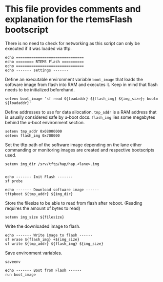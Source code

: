 # This file provides comments and explanation for the rtemsFlash bootscript
There is no need to check for networking as this script can only be executed if it was loaded via tftp.
```
echo ===============================
echo ======== RTEMS Flash ==========
echo ===============================
echo ------- settings -------
```
Define an executable environment variable `boot_image` that loads the software image from flash into RAM and executes it. Keep in mind that flash needs to be initialized beforehand.
```
setenv boot_image 'sf read ${loadaddr} ${flash_img} ${img_size}; bootm ${loadaddr}'
```
Define addresses to use for data allocation. `tmp_addr` is a RAM address that is usually considered safe by u-boot docs. `flash_img` lies some megabytes behind the u-boot environment section.
```
setenv tmp_addr 0x08000000
setenv flash_img 0x700000
```
Set the tftp path of the software image depending on the lane either commanding or monitoring images are created and respective bootscripts used.
```
setenv img_dir /srv/tftp/hap/hap.<lane>.img


echo ------- Init Flash -------
sf probe

echo ------- Download software image ------
tftpboot ${tmp_addr} ${img_dir}
```
Store the filesize to be able to read from flash after reboot. (Reading requires the amount of bytes to read)
```
setenv img_size ${filesize}
```
Write the downloaded image to flash.
```
echo ------- Write image to flash ------
sf erase ${flash_img} +${img_size}
sf write ${tmp_addr} ${flash_img} ${img_size}
```
Save environment variables.
```
saveenv 

echo ------- Boot from Flash ------
run boot_image

``` 
